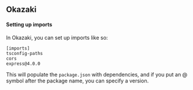 ## Okazaki

#### Setting up imports

In Okazaki, you can set up imports like so:

```
[imports]
tsconfig-paths
cors
express@4.0.0
```

This will populate the `package.json` with dependencies, and if you put an @ symbol after the package name, you can specify a version.
